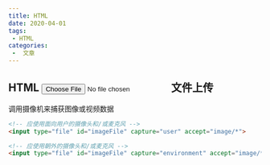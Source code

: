```yaml
---
title: HTML
date: 2020-04-01
tags:
 - HTML
categories:
 -  文章
---
```

## HTML <input type="file"> 文件上传

调用摄像机来捕获图像或视频数据

```html
<!-- 应使用面向用户的摄像头和/或麦克风 -->
<input type="file" id="imageFile" capture="user" accept="image/*">
```

```html
<!-- 应使用朝外的摄像头和/或麦克风 -->
<input type="file" id="imageFile" capture="environment" accept="image/*">
```
